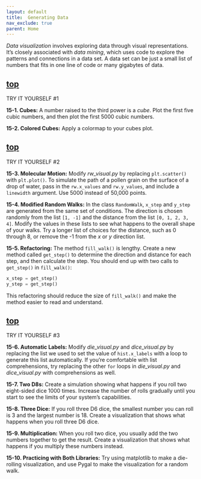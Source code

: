 ```yaml
---
layout: default
title:  Generating Data
nav_exclude: true
parent: Home
---
```


*Data visualization* involves exploring data through visual
representations. It’s closely associated with *data mining*, which uses
code to explore the patterns and connections in a data set. A data set
can be just a small list of numbers that fits in one line of code or
many gigabytes of data.

## [top](#top)

TRY IT YOURSELF #1

<span id="ch15exe1"></span>**15-1. Cubes:** A number raised to the third
power is a *cube*. Plot the first five cubic numbers, and then plot the
first 5000 cubic numbers.

<span id="ch15exe2"></span>**15-2. Colored Cubes:** Apply a colormap to
your cubes plot.



<span id="page_339"></span>
## [top](#top)

TRY IT YOURSELF #2

<span id="ch15exe3"></span>**15-3. Molecular Motion:** Modify
*rw_visual.py* by replacing `plt.scatter()` with `plt.plot()`. To
simulate the path of a pollen grain on the surface of a drop of water,
pass in the `rw.x_values` and `rw.y_values`, and include a `linewidth`
argument. Use 5000 instead of 50,000 points.

<span id="ch15exe4"></span>**15-4. Modified Random Walks:** In the class
`RandomWalk`, `x_step` and `y_step` are generated from the same set of
conditions. The direction is chosen randomly from the list `[1, -1]` and
the distance from the list `[0, 1, 2, 3, 4]`. Modify the values in these
lists to see what happens to the overall shape of your walks. Try a
longer list of choices for the distance, such as 0 through 8, or remove
the -1 from the *x* or *y* direction list.

<span id="ch15exe5"></span>**15-5. Refactoring:** The method
`fill_walk()` is lengthy. Create a new method called `get_step()` to
determine the direction and distance for each step, and then calculate
the step. You should end up with two calls to `get_step()` in
`fill_walk()`:

``` python
x_step = get_step()
y_step = get_step()
```

This refactoring should reduce the size of `fill_walk()` and make the
method easier to read and understand.

## [top](#top)

TRY IT YOURSELF #3

<span id="ch15exe6"></span>**15-6. Automatic Labels:** Modify
*die_visual.py* and *dice_visual.py* by replacing the list we used to
set the value of `hist.x_labels` with a loop to generate this list
automatically. If you&rsquo;re comfortable with list comprehensions, try
replacing the other `for` loops in *die_visual.py* and *dice_visual.py*
with comprehensions as well.

<span id="ch15exe7"></span>**15-7. Two D8s:** Create a simulation
showing what happens if you roll two eight-sided dice 1000 times.
Increase the number of rolls gradually until you start to see the limits
of your system&rsquo;s capabilities.

<span id="ch15exe8"></span>**15-8. Three Dice:** If you roll three D6
dice, the smallest number you can roll is 3 and the largest number is
18. Create a visualization that shows what happens when you roll three
D6 dice.

<span id="ch15exe9"></span>**15-9. Multiplication:** When you roll two
dice, you usually add the two numbers together to get the result. Create
a visualization that shows what happens if you multiply these numbers
instead.

<span id="ch15exe10"></span>**15-10. Practicing with Both Libraries:**
Try using matplotlib to make a die-rolling visualization, and use Pygal
to make the visualization for a random walk.

